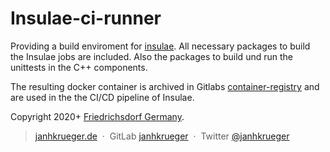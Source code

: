 # Insulae-ci-runner

Providing a build enviroment for [insulae]. All necessary packages to build the Insulae jobs are included. Also the packages to build und run the unittests in the C++ components. 

The resulting docker container is archived in Gitlabs [container-registry] and are used in the the CI/CD pipeline of Insulae.


Copyright 2020+ [Friedrichsdorf Germany][janhkrueger].

> [janhkrueger.de](http://janhkrueger.de) &nbsp;&middot;&nbsp;
> GitLab [janhkrueger][janhkrueger] &nbsp;&middot;&nbsp;
> Twitter [@janhkrueger](https://twitter.com/janhkrueger)

[janhkrueger]: https://gitlab.com/janhkrueger
[insulae]: https://gitlab.com/insulae_dev/insulae
[container-registry]: https://gitlab.com/insulae_dev/insulae-ci-runner/container_registry
